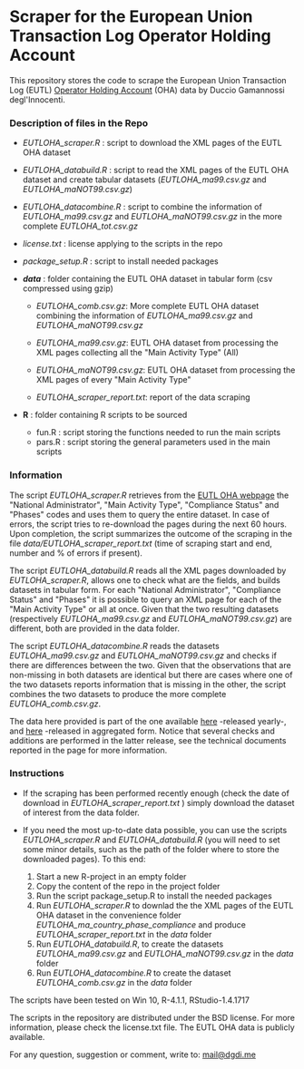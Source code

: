 # Scraper for the European Union Transaction Log Operator Holding Account
This repository stores the code to scrape the European Union Transaction Log (EUTL) [Operator Holding Account](https://ec.europa.eu/clima/ets/oha.do) (OHA) data by Duccio Gamannossi degl'Innocenti.

### Description of files in the Repo

* *EUTLOHA_scraper.R* 				:   script to download the XML pages of the EUTL OHA dataset

* *EUTLOHA_databuild.R*       :   script to read the XML pages of the EUTL OHA dataset and create tabular datasets (*EUTLOHA_ma99.csv.gz* and *EUTLOHA_maNOT99.csv.gz*)

* *EUTLOHA_datacombine.R* 				:   script to combine the information of *EUTLOHA_ma99.csv.gz* and *EUTLOHA_maNOT99.csv.gz* in the more complete *EUTLOHA_tot.csv.gz*

* *license.txt*							: 	license applying to the scripts in the repo	

* *package_setup.R*					:   script to install needed packages


* ***data***								: 	folder containing the EUTL OHA dataset in tabular form (csv compressed using gzip)

    * *EUTLOHA_comb.csv.gz*: More complete EUTL OHA dataset combining the information of *EUTLOHA_ma99.csv.gz* and *EUTLOHA_maNOT99.csv.gz*

    * *EUTLOHA_ma99.csv.gz*:   EUTL OHA dataset from processing the XML pages collecting all the "Main Activity Type" (All)  
    
    * *EUTLOHA_maNOT99.csv.gz*:   EUTL OHA dataset from processing the XML pages of every "Main Activity Type"  
    
    * *EUTLOHA_scraper_report.txt*:  report of the data scraping

* **R**									: 	folder containing R scripts to be sourced
	
	* fun.R					:   script storing the functions needed to run the main scripts
	* pars.R 		    : 	script storing the general parameters used in the main scripts

### Information

The script *EUTLOHA_scraper.R* retrieves from the [EUTL OHA webpage](https://ec.europa.eu/clima/ets/oha.do) the "National Administrator", "Main Activity Type", "Compliance Status" and "Phases" codes and uses them to query the entire dataset. In case of errors, the script tries to re-download the pages during the next 60 hours. Upon completion, the script summarizes the outcome of the scraping in the file *data/EUTLOHA_scraper_report.txt* (time of scraping start and end, number and % of errors if present).

The script *EUTLOHA_databuild.R* reads all the XML pages downloaded by *EUTLOHA_scraper.R*, allows one to check what are the fields, and builds datasets in tabular form. For each "National Administrator", "Compliance Status" and "Phases" it is possible to query an XML page for each of the "Main Activity Type" or all at once. Given that the two resulting datasets (respectively *EUTLOHA_ma99.csv.gz* and *EUTLOHA_maNOT99.csv.gz*) are different, both are provided in the data folder.

The script *EUTLOHA_datacombine.R* reads the datasets *EUTLOHA_ma99.csv.gz* and *EUTLOHA_maNOT99.csv.gz* and checks if there are differences between the two. Given that the observations that are non-missing in both datasets are identical but there are cases where one of the two datasets reports information that is missing in the other, the script combines the two datasets to produce the more complete *EUTLOHA_comb.csv.gz*.   

The data here provided is part of the one available [here](https://climate.ec.europa.eu/eu-action/eu-emissions-trading-system-eu-ets/union-registry_en#documentation) -released yearly-, and [here](https://www.eea.europa.eu/data-and-maps/dashboards/emissions-trading-viewer-1) -released in aggregated form. Notice that several checks and additions are performed in the latter release, see the technical documents reported in the page for more information. 

### Instructions

+ If the scraping has been performed recently enough (check the date of download in *EUTLOHA_scraper_report.txt* ) simply download the dataset of interest from the data folder.

+ If you need the most up-to-date data possible, you can use the scripts *EUTLOHA_scraper.R* and *EUTLOHA_databuild.R* (you will need to set some minor details, such as the path of the folder where to store the downloaded pages). To this end:

    1. Start a new R-project in an empty folder
    2. Copy the content of the repo in the project folder
    3. Run the script package_setup.R to install the needed packages
    4. Run *EUTLOHA_scraper.R* to downlad the the XML pages of the EUTL OHA dataset in the convenience folder *EUTLOHA_ma_country_phase_compliance* and produce *EUTLOHA_scraper_report.txt* in the *data* folder
    5. Run *EUTLOHA_databuild.R*, to create the datasets *EUTLOHA_ma99.csv.gz* and *EUTLOHA_maNOT99.csv.gz* in the *data* folder
    6. Run *EUTLOHA_datacombine.R* to create the dataset *EUTLOHA_comb.csv.gz* in the *data* folder

The scripts have been tested on Win 10, R-4.1.1, RStudio-1.4.1717

The scripts in the repository are distributed under the BSD license. For more information, please check the license.txt file. The EUTL OHA data is publicly available.

For any question, suggestion or comment, write to: mail@dgdi.me
